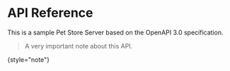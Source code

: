 # API Reference

This is a sample Pet Store Server based on the OpenAPI 3.0 specification.

> A very important note about this API.
> 
{style="note"}


<api-doc openapi-path="../oas/ref-test/pet-api.yaml"></api-doc>

<!-- Use the <api-doc> element to generate the documentation for a few specific endpoints and methods with the same tag 
or <api-endpoint> element to generate the documentation for a specific endpoint and method.
See the subsections here for specific examples. -->
